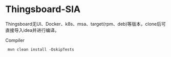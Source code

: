 # Thingsboard-SIA



Thingsboard无UI、Docker、k8s、msa、target(rpm、deb)等版本，clone后可直接导入idea并进行编译。

Compiler

``` mvn clean install -DskipTests```

